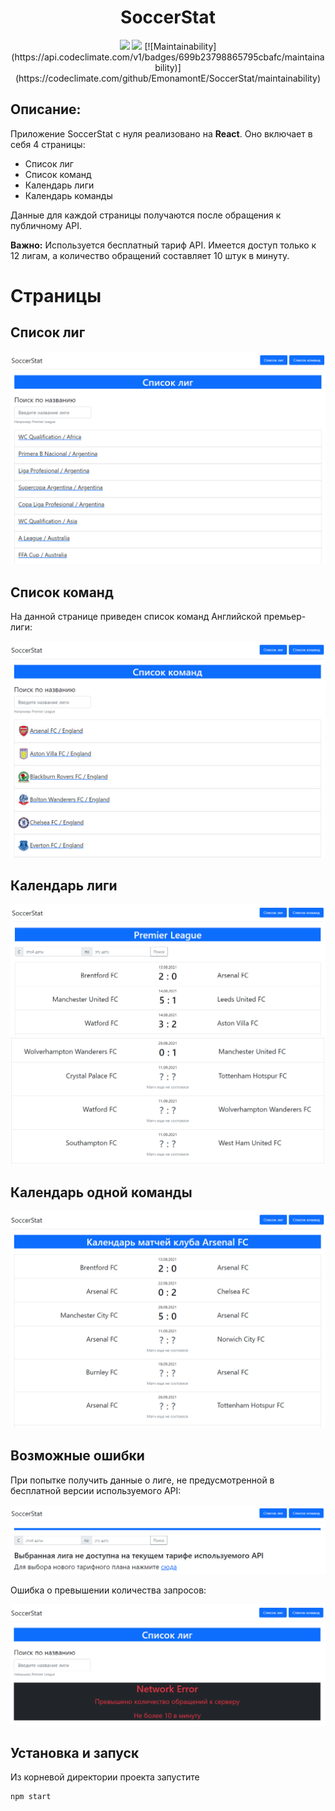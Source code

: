 <h1 align="center">SoccerStat</h1>

<p align="center">
<img src="https://img.shields.io/badge/react-17.0.2-blue">
<img src="https://img.shields.io/badge/made%20by-EmonamontE-green">
[![Maintainability](https://api.codeclimate.com/v1/badges/699b23798865795cbafc/maintainability)](https://codeclimate.com/github/EmonamontE/SoccerStat/maintainability)
</p>

## Описание:

Приложение SoccerStat с нуля реализовано на **React**. Оно включает в себя 4 страницы:

- Список лиг
- Список команд
- Календарь лиги
- Календарь команды

Данные для каждой страницы получаются после обращения к публичному API.

**Важно:** Используется бесплатный тариф API. Имеется доступ только к 12 лигам, а количество обращений составляет 10 штук в минуту.

# Страницы

## Список лиг

![picture](https://github.com/EmonamontE/SoccerStat/blob/main/readme_assets/ListOfLeagues.PNG)

## Список команд

На данной странице приведен список команд Английской премьер-лиги:

![picture](https://github.com/EmonamontE/SoccerStat/blob/main/readme_assets/ListOfTeams.PNG)

## Календарь лиги

![picture](https://github.com/EmonamontE/SoccerStat/blob/main/readme_assets/LeagueCalendar_1.PNG)
![picture](https://github.com/EmonamontE/SoccerStat/blob/main/readme_assets/LeagueCalendar_2.PNG)

## Календарь одной команды

![picture](https://github.com/EmonamontE/SoccerStat/blob/main/readme_assets/TeamCalendar.PNG)

## Возможные ошибки

При попытке получить данные о лиге, не предусмотренной в бесплатной версии используемого API:

![picture](https://github.com/EmonamontE/SoccerStat/blob/main/readme_assets/LeaguesError.PNG)

Ошибка о превышении количества запросов:

![picture](https://github.com/EmonamontE/SoccerStat/blob/main/readme_assets/RequestError.PNG)

## Установка и запуск

Из корневой директории проекта запустите
```
npm start
```
